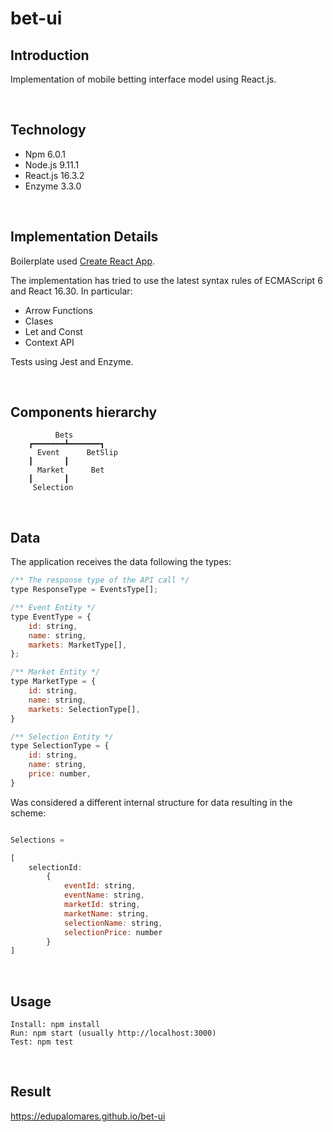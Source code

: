 # bet-ui

## Introduction

Implementation of mobile betting interface model using React.js.

<br>

## Technology

* Npm		6.0.1
* Node.js 	9.11.1 
* React.js 	16.3.2
* Enzyme 	3.3.0

<br>

## Implementation Details

Boilerplate used [Create React App](https://github.com/facebookincubator/create-react-app).

The implementation has tried to use the latest syntax rules of ECMAScript 6
and React 16.30. In particular:

* Arrow Functions
* Clases
* Let and Const
* Context API

Tests using Jest and Enzyme.

<br>

## Components hierarchy

		      Bets
		┏━━━━━━━┻━━━━━━━┓
	      Event	     BetSlip
		┃		┃
	      Market	  Bet
		┃		┃	  
	     Selection	       
<br>	  

## Data

The application receives the data following the types:

```js
/** The response type of the API call */
type ResponseType = EventsType[];

/** Event Entity */
type EventType = {
	id: string,
	name: string,
	markets: MarketType[],
};

/** Market Entity */
type MarketType = {
	id: string,
	name: string,
	markets: SelectionType[],
}

/** Selection Entity */
type SelectionType = {
	id: string,
	name: string,
	price: number,
}
```

Was considered a different internal structure for data resulting in the scheme:

```js

Selections =

[
	selectionId:
		{
			eventId: string, 
			eventName: string, 
			marketId: string, 
			marketName: string, 
			selectionName: string,
			selectionPrice: number
		}
]

```


<br>


## Usage	  

```
Install: npm install
Run: npm start (usually http://localhost:3000)
Test: npm test
```
<br>
	  
## Result

https://edupalomares.github.io/bet-ui
